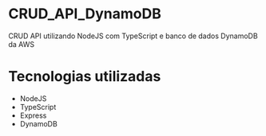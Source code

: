 # CRUD_API_DynamoDB
CRUD API utilizando NodeJS com TypeScript e banco de dados DynamoDB da AWS

<h1> Tecnologias utilizadas </h1>

<ul>
  <li> NodeJS </li>
  <li> TypeScript </li>
  <li> Express </li>
  <li> DynamoDB </li>
</ul>
